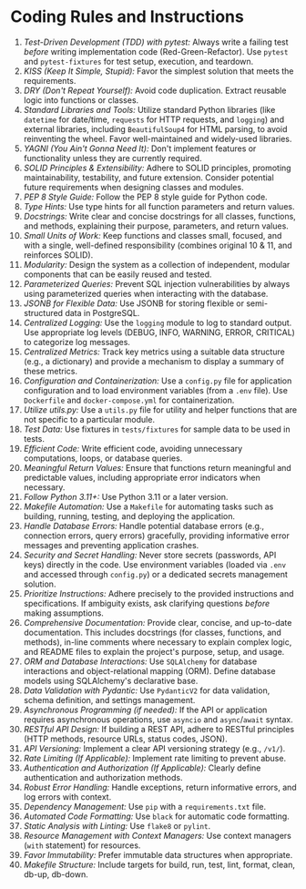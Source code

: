 # Coding Rules and Instructions

1.  *Test-Driven Development (TDD) with pytest:* Always write a failing test *before* writing implementation code (Red-Green-Refactor). Use `pytest` and `pytest-fixtures` for test setup, execution, and teardown.
2.  *KISS (Keep It Simple, Stupid):* Favor the simplest solution that meets the requirements.
3.  *DRY (Don't Repeat Yourself):* Avoid code duplication. Extract reusable logic into functions or classes.
4.  *Standard Libraries and Tools:* Utilize standard Python libraries (like `datetime` for date/time, `requests` for HTTP requests, and `logging`) and external libraries, including `BeautifulSoup4` for HTML parsing, to avoid reinventing the wheel.  Favor well-maintained and widely-used libraries.
5.  *YAGNI (You Ain't Gonna Need It):* Don't implement features or functionality unless they are currently required.
6.  *SOLID Principles & Extensibility:* Adhere to SOLID principles, promoting maintainability, testability, and future extension. Consider potential future requirements when designing classes and modules.
7.  *PEP 8 Style Guide:* Follow the PEP 8 style guide for Python code.
8.  *Type Hints:* Use type hints for all function parameters and return values.
9.  *Docstrings:* Write clear and concise docstrings for all classes, functions, and methods, explaining their purpose, parameters, and return values.
10. *Small Units of Work:* Keep functions and classes small, focused, and with a single, well-defined responsibility (combines original 10 & 11, and reinforces SOLID).
11. *Modularity:* Design the system as a collection of independent, modular components that can be easily reused and tested.
12. *Parameterized Queries:* Prevent SQL injection vulnerabilities by always using parameterized queries when interacting with the database.
13. *JSONB for Flexible Data:* Use JSONB for storing flexible or semi-structured data in PostgreSQL.
14. *Centralized Logging:* Use the `logging` module to log to standard output. Use appropriate log levels (DEBUG, INFO, WARNING, ERROR, CRITICAL) to categorize log messages.
15. *Centralized Metrics:* Track key metrics using a suitable data structure (e.g., a dictionary) and provide a mechanism to display a summary of these metrics.
16. *Configuration and Containerization:* Use a `config.py` file for application configuration and to load environment variables (from a `.env` file). Use `Dockerfile` and `docker-compose.yml` for containerization.
17. *Utilize utils.py:* Use a `utils.py` file for utility and helper functions that are not specific to a particular module.
18. *Test Data:* Use fixtures in `tests/fixtures` for sample data to be used in tests.
19. *Efficient Code:* Write efficient code, avoiding unnecessary computations, loops, or database queries.
20. *Meaningful Return Values:* Ensure that functions return meaningful and predictable values, including appropriate error indicators when necessary.
21. *Follow Python 3.11+:* Use Python 3.11 or a later version.
22. *Makefile Automation:* Use a `Makefile` for automating tasks such as building, running, testing, and deploying the application.
23. *Handle Database Errors:* Handle potential database errors (e.g., connection errors, query errors) gracefully, providing informative error messages and preventing application crashes.
24. *Security and Secret Handling:* Never store secrets (passwords, API keys) directly in the code. Use environment variables (loaded via `.env` and accessed through `config.py`) or a dedicated secrets management solution.
25. *Prioritize Instructions:* Adhere precisely to the provided instructions and specifications. If ambiguity exists, ask clarifying questions *before* making assumptions.
26. *Comprehensive Documentation:* Provide clear, concise, and up-to-date documentation. This includes docstrings (for classes, functions, and methods), in-line comments where necessary to explain complex logic, and README files to explain the project's purpose, setup, and usage.
27. *ORM and Database Interactions:* Use `SQLAlchemy` for database interactions and object-relational mapping (ORM).  Define database models using SQLAlchemy's declarative base.
28. *Data Validation with Pydantic:* Use `PydanticV2` for data validation, schema definition, and settings management.
29. *Asynchronous Programming (if needed):* If the API or application requires asynchronous operations, use `asyncio` and `async`/`await` syntax.
30. *RESTful API Design:* If building a REST API, adhere to RESTful principles (HTTP methods, resource URLs, status codes, JSON).
31. *API Versioning:* Implement a clear API versioning strategy (e.g., `/v1/`).
32. *Rate Limiting (If Applicable):* Implement rate limiting to prevent abuse.
33. *Authentication and Authorization (If Applicable):* Clearly define authentication and authorization methods.
34. *Robust Error Handling:* Handle exceptions, return informative errors, and log errors with context.
35. *Dependency Management:* Use `pip` with a `requirements.txt` file.
36. *Automated Code Formatting:* Use `black` for automatic code formatting.
37. *Static Analysis with Linting:* Use `flake8` or `pylint`.
38. *Resource Management with Context Managers:* Use context managers (`with` statement) for resources.
39. *Favor Immutability:* Prefer immutable data structures when appropriate.
40. *Makefile Structure:* Include targets for build, run, test, lint, format, clean, db-up, db-down.
